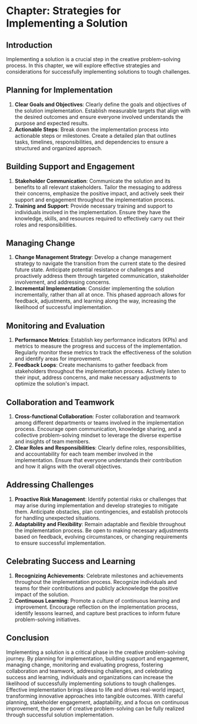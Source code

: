 Chapter: Strategies for Implementing a Solution
===============================================

Introduction
------------

Implementing a solution is a crucial step in the creative problem-solving process. In this chapter, we will explore effective strategies and considerations for successfully implementing solutions to tough challenges.

Planning for Implementation
---------------------------

1. **Clear Goals and Objectives**: Clearly define the goals and objectives of the solution implementation. Establish measurable targets that align with the desired outcomes and ensure everyone involved understands the purpose and expected results.
2. **Actionable Steps**: Break down the implementation process into actionable steps or milestones. Create a detailed plan that outlines tasks, timelines, responsibilities, and dependencies to ensure a structured and organized approach.

Building Support and Engagement
-------------------------------

1. **Stakeholder Communication**: Communicate the solution and its benefits to all relevant stakeholders. Tailor the messaging to address their concerns, emphasize the positive impact, and actively seek their support and engagement throughout the implementation process.
2. **Training and Support**: Provide necessary training and support to individuals involved in the implementation. Ensure they have the knowledge, skills, and resources required to effectively carry out their roles and responsibilities.

Managing Change
---------------

1. **Change Management Strategy**: Develop a change management strategy to navigate the transition from the current state to the desired future state. Anticipate potential resistance or challenges and proactively address them through targeted communication, stakeholder involvement, and addressing concerns.
2. **Incremental Implementation**: Consider implementing the solution incrementally, rather than all at once. This phased approach allows for feedback, adjustments, and learning along the way, increasing the likelihood of successful implementation.

Monitoring and Evaluation
-------------------------

1. **Performance Metrics**: Establish key performance indicators (KPIs) and metrics to measure the progress and success of the implementation. Regularly monitor these metrics to track the effectiveness of the solution and identify areas for improvement.
2. **Feedback Loops**: Create mechanisms to gather feedback from stakeholders throughout the implementation process. Actively listen to their input, address concerns, and make necessary adjustments to optimize the solution's impact.

Collaboration and Teamwork
--------------------------

1. **Cross-functional Collaboration**: Foster collaboration and teamwork among different departments or teams involved in the implementation process. Encourage open communication, knowledge sharing, and a collective problem-solving mindset to leverage the diverse expertise and insights of team members.
2. **Clear Roles and Responsibilities**: Clearly define roles, responsibilities, and accountability for each team member involved in the implementation. Ensure that everyone understands their contribution and how it aligns with the overall objectives.

Addressing Challenges
---------------------

1. **Proactive Risk Management**: Identify potential risks or challenges that may arise during implementation and develop strategies to mitigate them. Anticipate obstacles, plan contingencies, and establish protocols for handling unexpected situations.
2. **Adaptability and Flexibility**: Remain adaptable and flexible throughout the implementation process. Be open to making necessary adjustments based on feedback, evolving circumstances, or changing requirements to ensure successful implementation.

Celebrating Success and Learning
--------------------------------

1. **Recognizing Achievements**: Celebrate milestones and achievements throughout the implementation process. Recognize individuals and teams for their contributions and publicly acknowledge the positive impact of the solution.
2. **Continuous Learning**: Promote a culture of continuous learning and improvement. Encourage reflection on the implementation process, identify lessons learned, and capture best practices to inform future problem-solving initiatives.

Conclusion
----------

Implementing a solution is a critical phase in the creative problem-solving journey. By planning for implementation, building support and engagement, managing change, monitoring and evaluating progress, fostering collaboration and teamwork, addressing challenges, and celebrating success and learning, individuals and organizations can increase the likelihood of successfully implementing solutions to tough challenges. Effective implementation brings ideas to life and drives real-world impact, transforming innovative approaches into tangible outcomes. With careful planning, stakeholder engagement, adaptability, and a focus on continuous improvement, the power of creative problem-solving can be fully realized through successful solution implementation.
